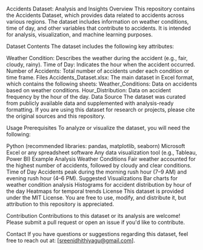 
Accidents Dataset: Analysis and Insights
Overview
This repository contains the Accidents Dataset, which provides data related to accidents across various regions. The dataset includes information on weather conditions, time of day, and other variables that contribute to accidents. It is intended for analysis, visualization, and machine learning purposes.

Dataset Contents
The dataset includes the following key attributes:

Weather Condition: Describes the weather during the accident (e.g., fair, cloudy, rainy).
Time of Day: Indicates the hour when the accident occurred.
Number of Accidents: Total number of accidents under each condition or time frame.
Files
Accidents_Dataset.xlsx: The main dataset in Excel format, which contains the following sheets:
Weather_Conditions: Data on accidents based on weather conditions.
Hour_Distribution: Data on accident frequency by the hour of the day.
Data Source
The dataset was curated from publicly available data and supplemented with analysis-ready formatting. If you are using this dataset for research or projects, please cite the original sources and this repository.

Usage
Prerequisites
To analyze or visualize the dataset, you will need the following:

Python (recommended libraries: pandas, matplotlib, seaborn)
Microsoft Excel or any spreadsheet software
Any data visualization tool (e.g., Tableau, Power BI)
Example Analysis
Weather Conditions
Fair weather accounted for the highest number of accidents, followed by cloudy and clear conditions.
Time of Day
Accidents peak during the morning rush hour (7–9 AM) and evening rush hour (4–6 PM).
Suggested Visualizations
Bar charts for weather condition analysis
Histograms for accident distribution by hour of the day
Heatmaps for temporal trends
License
This dataset is provided under the MIT License. You are free to use, modify, and distribute it, but attribution to this repository is appreciated.

Contribution
Contributions to this dataset or its analysis are welcome! Please submit a pull request or open an issue if you'd like to contribute.

Contact
If you have questions or suggestions regarding this dataset, feel free to reach out at: [sreenidhithiyagu@gmail.com].
